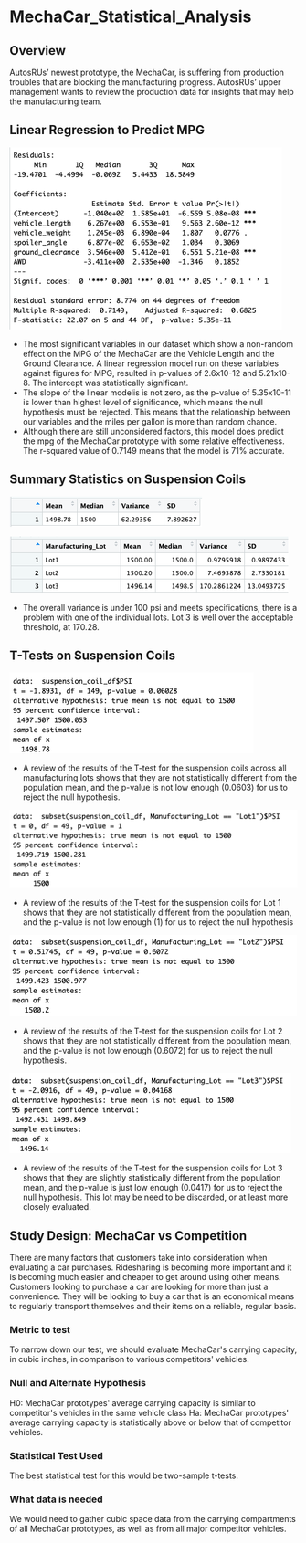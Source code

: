 # MechaCar_Statistical_Analysis

## Overview

AutosRUs’ newest prototype, the MechaCar, is suffering from production troubles that are blocking the manufacturing progress. AutosRUs’ upper management wants to review the production data for insights that may help the manufacturing team.

## Linear Regression to Predict MPG

![This is an image](https://github.com/paveenB/MechaCar_Statistical_Analysis/blob/main/Images/regression.png)

* The most significant variables in our dataset which show a non-random effect on the MPG of the MechaCar are the Vehicle Length and the Ground Clearance. A linear regression model run on these variables against figures for MPG, resulted in p-values of 2.6x10-12 and 5.21x10-8. The intercept was statistically significant.
* The slope of the linear modelis is not zero, as the p-value of 5.35x10-11 is lower than highest level of significance, which means the null hypothesis must be rejected. This means that the relationship between our variables and the miles per gallon is more than random chance.
* Although there are still unconsidered factors, this model does predict the mpg of the MechaCar prototype with some relative effectiveness. The r-squared value of 0.7149 means that the model is 71% accurate.

## Summary Statistics on Suspension Coils

![This is an image](https://github.com/paveenB/MechaCar_Statistical_Analysis/blob/main/Images/total_summary.png)

![This is an image](https://github.com/paveenB/MechaCar_Statistical_Analysis/blob/main/Images/lot_summary.png)

* The overall variance is under 100 psi and meets specifications, there is a problem with one of the individual lots. Lot 3 is well over the acceptable threshold, at 170.28.

## T-Tests on Suspension Coils

![This is an image](https://github.com/paveenB/MechaCar_Statistical_Analysis/blob/main/Images/T-Test.png)

* A review of the results of the T-test for the suspension coils across all manufacturing lots shows that they are not statistically different from the population mean, and the p-value is not low enough (0.0603) for us to reject the null hypothesis.

![This is an image](https://github.com/paveenB/MechaCar_Statistical_Analysis/blob/main/Images/T-Test_Lot1.png)

* A review of the results of the T-test for the suspension coils for Lot 1 shows that they are not statistically different from the population mean, and the p-value is not low enough (1) for us to reject the null hypothesis

![This is an image](https://github.com/paveenB/MechaCar_Statistical_Analysis/blob/main/Images/T-Test_Lot2.png)

* A review of the results of the T-test for the suspension coils for Lot 2 shows that they are not statistically different from the population mean, and the p-value is not low enough (0.6072) for us to reject the null hypothesis.

![This is an image](https://github.com/paveenB/MechaCar_Statistical_Analysis/blob/main/Images/T-Test_Lot3.png)

* A review of the results of the T-test for the suspension coils for Lot 3 shows that they are slightly statistically different from the population mean, and the p-value is just low enough (0.0417) for us to reject the null hypothesis. This lot may be need to be discarded, or at least more closely evaluated.

## Study Design: MechaCar vs Competition

There are many factors that customers take into consideration when evaluating a car purchases. Ridesharing is becoming more important and it is becoming much easier and cheaper to get around using other means. Customers looking to purchase a car are looking for more than just a convenience. They will be looking to buy a car that is an economical means to regularly transport themselves and their items on a reliable, regular basis.

### Metric to test
To narrow down our test, we should evaluate MechaCar's carrying capacity, in cubic inches, in comparison to various competitors' vehicles.

### Null and Alternate Hypothesis
H0: MechaCar prototypes' average carrying capacity is similar to competitor's vehicles in the same vehicle class Ha: MechaCar prototypes' average carrying capacity is statistically above or below that of competitor vehicles.

### Statistical Test Used
The best statistical test for this would be two-sample t-tests.

### What data is needed
We would need to gather cubic space data from the carrying compartments of all MechaCar prototypes, as well as from all major competitor vehicles.
